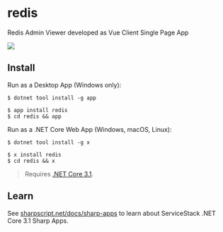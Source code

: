# redis

Redis Admin Viewer developed as Vue Client Single Page App

[![](https://raw.githubusercontent.com/ServiceStack/sharpscript/master/src/wwwroot/assets/img/screenshots/redis.png)](http://redis.web-app.io)

## Install

Run as a Desktop App (Windows only):

    $ dotnet tool install -g app

    $ app install redis
    $ cd redis && app

Run as a .NET Core Web App (Windows, macOS, Linux):

    $ dotnet tool install -g x

    $ x install redis
    $ cd redis && x

> Requires [.NET Core 3.1](https://www.microsoft.com/net/download/dotnet-core/3.1).

## Learn

See [sharpscript.net/docs/sharp-apps](http://sharpscript.net/docs/sharp-apps) to learn about ServiceStack .NET Core 3.1 Sharp Apps.
